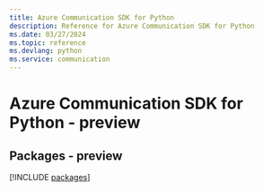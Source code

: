 ```yaml
---
title: Azure Communication SDK for Python
description: Reference for Azure Communication SDK for Python
ms.date: 03/27/2024
ms.topic: reference
ms.devlang: python
ms.service: communication
---
```

# Azure Communication SDK for Python - preview
## Packages - preview
[!INCLUDE [packages](communication-index.md)]